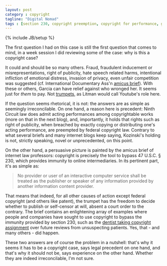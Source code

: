 ```yaml
---
layout: post
category : copyright
tagline: "Digital Nomad"
tags : [section 230, copyright preemption, copyright for performance, garcia-v-google]
---
```

{% include JB/setup %}

The first question I had on this case is still the first question that comes to mind, in a week session I did reviewing some of the case: why is this a copyright case?

It could and should be so many others. Fraud, fraudulent inducement or misrepresentations, right of publicity, hate speech related harms, intentional infliction of emotional distress, invasion of privacy, even unfair competition was suggested (cf. International Documentary Ass'n [amicus brief](https://www.eff.org/files/2014/11/26/amicus_brief_of_international_documentary_assoc._film_independent_fredrik_gertten_and_morgan_spurlock_iso_defendants.pdf)). With these or others, Garcia can have relief against who wronged her. It seems just for _them_ to pay. Not [trumpets](http://papers.ssrn.com/sol3/papers.cfm?abstract_id=1474929), as Litman would call Youtube's role here.

If the question seems rhetorical, it is not: the answers are as simple as seemingly irreconcilable. On one hand, a reason here is precedent: Ninth Circuit law does admit acting performances among copyrightable works (more on that in the next blog), and, importantly, it holds that rights such as right of publicity, when breached by exactly copying or distributing one's acting performance, are preempted by federal copyright law. Contrary to what several briefs and many internet blogs keep saying, Kozinski's holding is not, strictly speaking, novel or unprecedented, on this point.

On the other hand, a persuasive picture is painted by the amicus brief of internet law professors: copyright is precisely the tool to bypass 47 U.S.C. § 230, which provides immunity to online intermediaries. In its pertinent part, it's as simple as:

> No provider or user of an interactive computer service shall be treated as the publisher or speaker of any information provided by another information content provider.

That means that indeed, for all other causes of action except federal copyright (and others like patent), the trumpet has the freedom to decide whether to publish or self-censor at will, absent a court order to the contrary.
The brief contains an enlightening array of examples where people and companies have sought to use copyright to bypass the immunity provided by section 230, such as the [dentist taking copyright assignment](http://www.forbes.com/sites/ericgoldman/2013/04/17/you-shouldnt-need-a-copyright-lawyer-to-pick-a-dentist/) over future reviews from unsuspecting patients. Yes, that - and many others - did happen.

These two answers are of course the problem in a nutshell: that's why it seems it has to be a copyright case, says legal precedent on one hand, and that's why it should not be, says experience on the other hand. Whether they are indeed irreconcilable, I'm not sure.

